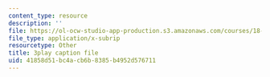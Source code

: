 ```yaml
---
content_type: resource
description: ''
file: https://ol-ocw-studio-app-production.s3.amazonaws.com/courses/18-01sc-single-variable-calculus-fall-2010/41858d51bc4acb6b8385b4952d576711_wOHrNt9ScYs.srt
file_type: application/x-subrip
resourcetype: Other
title: 3play caption file
uid: 41858d51-bc4a-cb6b-8385-b4952d576711
---
```

